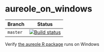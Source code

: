# aureole_on_windows

Branch   | Status
---------|-----------------
`master` |[![Build status](https://ci.appveyor.com/api/projects/status/8nfthp7axaxiaiyo/branch/master?svg=true)](https://ci.appveyor.com/project/richelbilderbeek/aureole-on-windows/branch/master)

Verify [the aureole R package](https://github.com/ropensci/aureole) runs on Windows

